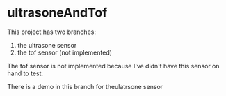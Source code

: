# ultrasoneAndTof

This project has two branches: 
1) the ultrasone sensor
2) the tof sensor (not implemented)

The tof sensor is not implemented because I've didn't have this sensor on hand to test.

There is a demo in this branch for theulatrsone sensor
